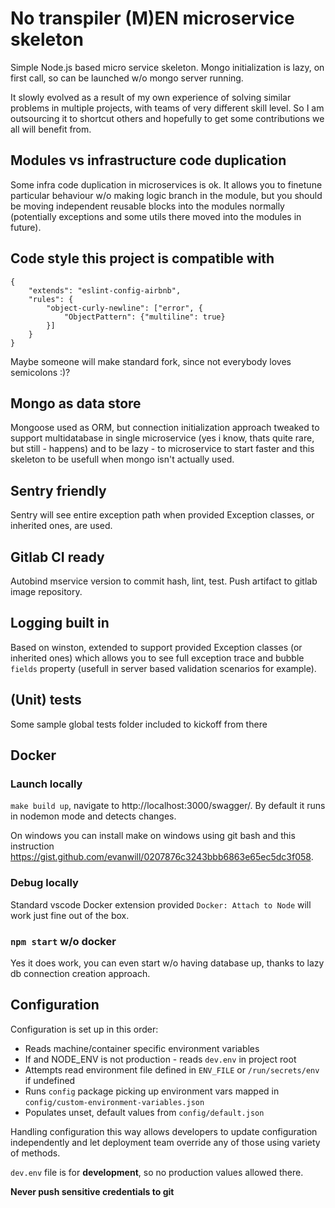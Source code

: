 # No transpiler (M)EN microservice skeleton

Simple Node.js based micro service skeleton. Mongo initialization is lazy, on first call, so can be launched w/o mongo server running.

It slowly evolved as a result of my own experience of solving similar problems in multiple projects, with teams of very different skill level. So I am outsourcing it to shortcut others and hopefully to get some contributions we all will benefit from.

## Modules vs infrastructure code duplication

Some infra code duplication in microservices is ok. It allows you to finetune particular behaviour w/o making logic branch in the module, but you should be moving independent reusable blocks into the modules normally (potentially exceptions and some utils there moved into the modules in future).

## Code style this project is compatible with

```
{
    "extends": "eslint-config-airbnb",
    "rules": {
        "object-curly-newline": ["error", {
            "ObjectPattern": {"multiline": true}
        }]
    }
}
```
Maybe someone will make standard fork, since not everybody loves semicolons :)?

## Mongo as data store

Mongoose used as ORM, but connection initialization approach tweaked to support multidatabase in single microservice (yes i know, thats quite rare, but still - happens) and to be lazy - to microservice to start faster and this skeleton to be usefull when mongo isn't actually used.

## Sentry friendly

Sentry will see entire exception path when provided Exception classes, or inherited ones, are used.

## Gitlab CI ready

Autobind mservice version to commit hash, lint, test. Push artifact to gitlab image repository.

## Logging built in

Based on winston, extended to support provided Exception classes (or inherited ones) which allows you to see full exception trace and bubble `fields` property (usefull in server based validation scenarios for example).

## (Unit) tests

Some sample global tests folder included to kickoff from there

## Docker

### Launch locally

`make build up`, navigate to http://localhost:3000/swagger/. By default it runs in nodemon mode and detects changes.

On windows you can install make on windows using git bash and this instruction https://gist.github.com/evanwill/0207876c3243bbb6863e65ec5dc3f058.

### Debug locally

Standard vscode Docker extension provided `Docker: Attach to Node` will work just fine out of the box.

### `npm start` w/o docker

Yes it does work, you can even start w/o having database up, thanks to lazy db connection creation approach.

## Configuration

Configuration is set up in this order:
- Reads machine/container specific environment variables
- If and NODE_ENV is not production - reads `dev.env` in project root
- Attempts read environment file defined in `ENV_FILE` or `/run/secrets/env` if undefined
- Runs `config` package picking up environment vars mapped in `config/custom-environment-variables.json`
- Populates unset, default values from `config/default.json`

Handling configuration this way allows developers to update configuration independently and let deployment team override any of those using variety of methods.

`dev.env` file is for **development**, so no production values allowed there.

**Never push sensitive credentials to git**
